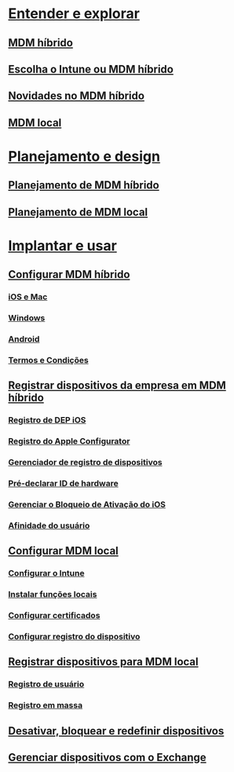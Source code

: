 #  [Entender e explorar](understand/hybrid-mobile-device-management.md)
## [MDM híbrido](understand/hybrid-mobile-device-management.md)
## [Escolha o Intune ou MDM híbrido](understand/choose-between-standalone-intune-and-hybrid-mobile-device-management.md)
## [Novidades no MDM híbrido](understand/whats-new-in-hybrid-mobile-device-management.md)
## [MDM local](understand/manage-mobile-devices-with-on-premises-infrastructure.md)

# [Planejamento e design](plan-design/plan-hybrid-mobile-device-management.md)
## [Planejamento de MDM híbrido](plan-design/plan-hybrid-mobile-device-management.md)
## [Planejamento de MDM local](plan-design/plan-on-premises-mdm.md)

# [Implantar e usar](deploy-use/setup-hybrid-mdm.md)

## [Configurar MDM híbrido](deploy-use/setup-hybrid-mdm.md)
### [iOS e Mac](deploy-use/enroll-hybrid-ios-mac.md)
### [Windows](deploy-use/enroll-hybrid-windows.md)
### [Android](deploy-use/enroll-hybrid-android.md)
### [Termos e Condições](deploy-use/terms-and-conditions.md)
## [Registrar dispositivos da empresa em MDM híbrido](deploy-use/enroll-company-owned-devices.md)
### [Registro de DEP iOS](deploy-use/ios-device-enrollment-program-for-hybrid.md)
### [Registro do Apple Configurator](deploy-use/ios-hybrid-enrollment-using-apple-configurator.md)
### [Gerenciador de registro de dispositivos](deploy-use/enroll-devices-with-device-enrollment-manager.md)
### [Pré-declarar ID de hardware](deploy-use/predeclare-devices-with-hardware-id.md)
### [Gerenciar o Bloqueio de Ativação do iOS](deploy-use/manage-ios-activation-lock.md)
### [Afinidade do usuário](deploy-use/user-affinity-for-hybrid-managed-devices.md)

## [Configurar MDM local](get-started/preparation-steps-for-on-premises-mdm.md)
### [Configurar o Intune](get-started/set-up-intune-subscription-on-premises-mdm.md)
### [Instalar funções locais](get-started/install-site-system-roles-for-on-premises-mdm.md)
### [Configurar certificados](get-started/set-up-certificates-on-premises-mdm.md)
### [Configurar registro do dispositivo](get-started/set-up-device-enrollment-on-premises-mdm.md)
## [Registrar dispositivos para MDM local](deploy-use/enroll-devices-on-premises-mdm.md)
### [Registro de usuário](deploy-use/user-enroll-devices-on-premises-mdm.md)
### [Registro em massa](deploy-use/bulk-enroll-devices-on-premises-mdm.md)

## [Desativar, bloquear e redefinir dispositivos](deploy-use/wipe-lock-reset-devices.md)
## [Gerenciar dispositivos com o Exchange](deploy-use/manage-mobile-devices-with-exchange-activesync.md)


<!--HONumber=Nov16_HO1-->


